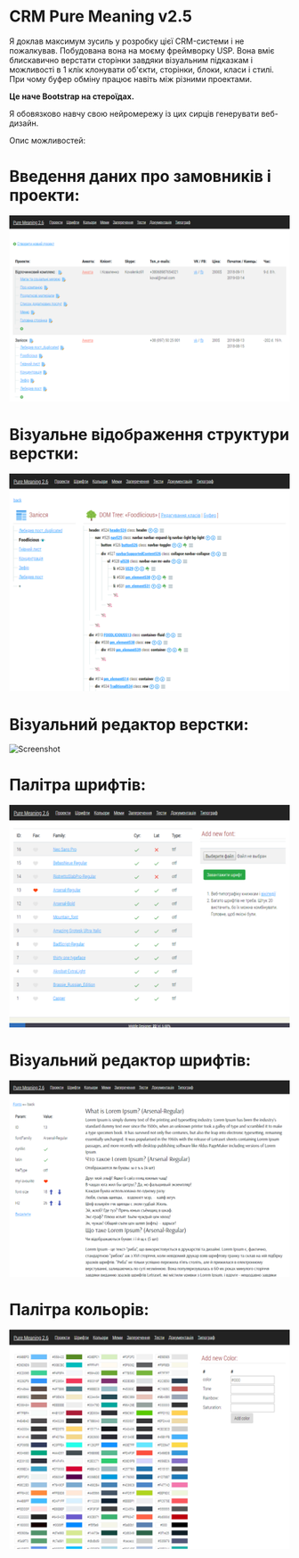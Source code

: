 # CRM Pure Meaning v2.5

Я доклав максимум зусиль у розробку цієї CRM-системи і не пожалкував. 
Побудована вона на моєму фреймворку USP. 
Вона вміє блискавично верстати сторінки завдяки візуальним підказкам і можливості в 1 клік клонувати об'єкти, сторінки, блоки, класи і стилі. При чому буфер обміну працює навіть між різними проектами. 

<b>Це наче Bootstrap на стероїдах.</b>

Я обовязково навчу свою нейромережу із цих сирців генерувати веб-дизайн.

Опис можливостей:
<h1>Введення даних про замовників і проекти:</h1>

![Screenshot](shot0.png)

<h1>Візуальне відображення структури верстки:</h1>

![Screenshot](shot1.png)

<h1>Візуальний редактор верстки:</h1>

![Screenshot](https://github.com/vladsalabun/Pure-Meaning-2.5/raw/master/shot5.png)

<h1>Палітра шрифтів:</h1>

![Screenshot](shot2.png)

<h1>Візуальний редактор шрифтів:</h1>

![Screenshot](shot3.png)

<h1>Палітра кольорів:</h1>

![Screenshot](shot4.png)
